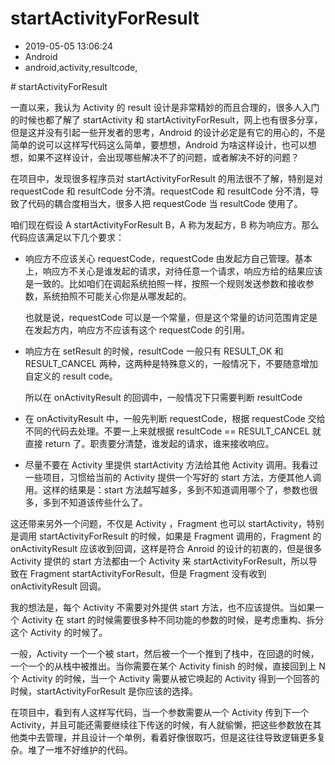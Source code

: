 # startActivityForResult
- 2019-05-05 13:06:24
- Android
- android,activity,resultcode,

<!--markdown--># startActivityForResult

一直以来，我认为 Activity 的 result 设计是非常精妙的而且合理的，很多人入门的时候也都了解了 startActivity 和 startActivityForResult，网上也有很多分享，但是这并没有引起一些开发者的思考，Android 的设计必定是有它的用心的，不是简单的说可以这样写代码这么简单，要想想，Android 为啥这样设计，也可以想想，如果不这样设计，会出现哪些解决不了的问题，或者解决不好的问题？

在项目中，发现很多程序员对 startActivityForResult 的用法很不了解，特别是对 requestCode 和 resultCode 分不清。requestCode 和 resultCode 分不清，导致了代码的耦合度相当大，很多人把 requestCode 当 resultCode 使用了。

咱们现在假设 A startActivityForResult B，A 称为发起方，B 称为响应方。那么代码应该满足以下几个要求：

* 响应方不应该关心 requestCode，requestCode 由发起方自己管理。基本上，响应方不关心是谁发起的请求，对待任意一个请求，响应方给的结果应该是一致的。比如咱们在调起系统拍照一样，按照一个规则发送参数和接收参数，系统拍照不可能关心你是从哪发起的。

    也就是说，requestCode 可以是一个常量，但是这个常量的访问范围肯定是在发起方内，响应方不应该有这个 requestCode 的引用。

* 响应方在 setResult 的时候，resultCode 一般只有 RESULT\_OK 和 RESULT\_CANCEL 两种，这两种是特殊意义的，一般情况下，不要随意增加自定义的 result code。

	所以在 onActivityResult 的回调中，一般情况下只需要判断 resultCode

* 在 onActivityResult 中，一般先判断 requestCode，根据 requestCode 交给不同的代码去处理。不要一上来就根据 resultCode == RESULT_CANCEL 就直接 return 了。职责要分清楚，谁发起的请求，谁来接收响应。

* 尽量不要在 Activity 里提供 startActivity 方法给其他 Activity 调用。我看过一些项目，习惯给当前的 Activity 提供一个写好的 start 方法，方便其他人调用。这样的结果是：start 方法越写越多，多到不知道调用哪个了，参数也很多，多到不知道该传些什么了。

这还带来另外一个问题，不仅是 Activity ，Fragment 也可以 startActivity，特别是调用 startActivityForResult 的时候，如果是 Fragment 调用的，Fragment 的 onActivityResult 应该收到回调，这样是符合 Anroid 的设计的初衷的，但是很多 Activity 提供的 start 方法都由一个 Activity 来 startActivityForResult，所以导致在 Fragment startActivityForResult，但是 Fragment 没有收到 onActivityResult 回调。

我的想法是，每个 Activity 不需要对外提供 start 方法，也不应该提供。当如果一个 Activity 在 start 的时候需要很多种不同功能的参数的时候，是考虑重构、拆分这个 Activity 的时候了。 

一般，Activity 一个一个被 start，然后被一个一个推到了栈中，在回退的时候，一个一个的从栈中被推出。当你需要在某个 Activity finish 的时候，直接回到上 N 个 Activity 的时候，当一个 Activity 需要从被它唤起的 Activity 得到一个回答的时候，startActivityForResult 是你应该的选择。

在项目中，看到有人这样写代码，当一个参数需要从一个 Activity 传到下一个 Activity，并且可能还需要继续往下传送的时候，有人就偷懒，把这些参数放在其他类中去管理，并且设计一个单例，看着好像很取巧，但是这往往导致逻辑更多复杂。堆了一堆不好维护的代码。